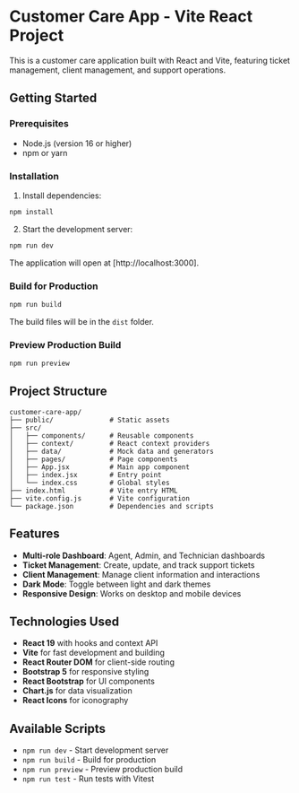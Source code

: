 # Customer Care App - Vite React Project

This is a customer care application built with React and Vite, featuring ticket management, client management, and support operations.

## Getting Started

### Prerequisites
- Node.js (version 16 or higher)
- npm or yarn

### Installation

1. Install dependencies:
```bash
npm install
```

2. Start the development server:
```bash
npm run dev
```

The application will open at [http://localhost:3000].

### Build for Production

```bash
npm run build
```

The build files will be in the `dist` folder.

### Preview Production Build

```bash
npm run preview
```

## Project Structure

```
customer-care-app/
├── public/              # Static assets
├── src/
│   ├── components/      # Reusable components
│   ├── context/         # React context providers
│   ├── data/            # Mock data and generators
│   ├── pages/           # Page components
│   ├── App.jsx          # Main app component
│   ├── index.jsx        # Entry point
│   └── index.css        # Global styles
├── index.html           # Vite entry HTML
├── vite.config.js       # Vite configuration
└── package.json         # Dependencies and scripts
```

## Features

- **Multi-role Dashboard**: Agent, Admin, and Technician dashboards
- **Ticket Management**: Create, update, and track support tickets
- **Client Management**: Manage client information and interactions
- **Dark Mode**: Toggle between light and dark themes
- **Responsive Design**: Works on desktop and mobile devices

## Technologies Used

- **React 19** with hooks and context API
- **Vite** for fast development and building
- **React Router DOM** for client-side routing
- **Bootstrap 5** for responsive styling
- **React Bootstrap** for UI components
- **Chart.js** for data visualization
- **React Icons** for iconography

## Available Scripts

- `npm run dev` - Start development server
- `npm run build` - Build for production
- `npm run preview` - Preview production build
- `npm run test` - Run tests with Vitest
